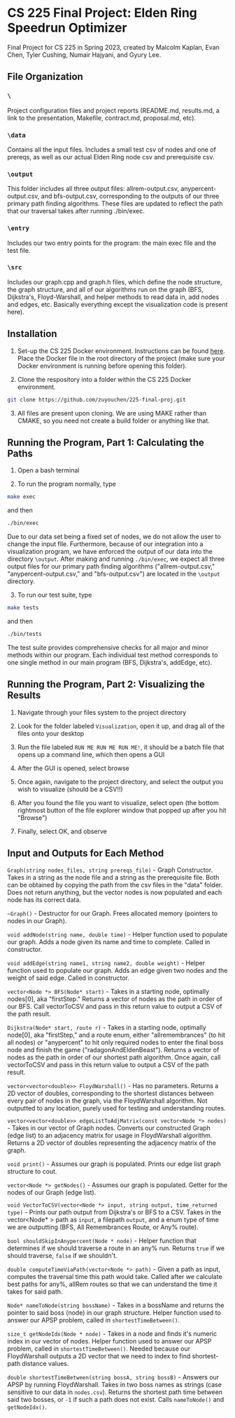 # CS 225 Final Project: Elden Ring Speedrun Optimizer
Final Project for CS 225 in Spring 2023, created by Malcolm Kaplan, Evan Chen, Tyler Cushing, Numair Hajyani, and Gyury Lee. 

## File Organization

### ```\```
Project configuration files and project reports (README.md, results.md, a link to the presentation, Makefile, contract.md, proposal.md, etc).
### ```\data```
Contains all the input files. Includes a small test csv of nodes and one of prereqs, as well as our actual Elden Ring node csv and prerequisite csv.
### ```\output```
This folder includes all three output files: allrem-output.csv, anypercent-output.csv, and bfs-output.csv, corresponding to the outputs of our three primary path finding algorithms. These files are updated to reflect the path that our traversal takes after running ./bin/exec.
### ```\entry```
Includes our two entry points for the program: the main exec file and the test file.
### ```\src```
Includes our graph.cpp and graph.h files, which define the node structure, the graph structure, and all of our algorithms run on the graph (BFS, Dijkstra's, Floyd-Warshall, and helper methods to read data in, add nodes and edges, etc. Basically everything except the visualization code is present here).

## Installation

1) Set-up the CS 225 Docker environment. Instructions can be found [here](https://courses.engr.illinois.edu/cs225/sp2023/resources/own-machine/). Place the Docker file in the root directory of the project (make sure your Docker environment is running before opening this folder).

2) Clone the respository into a folder within the CS 225 Docker environment.

```bash
git clone https://github.com/zuyouchen/225-final-proj.git
```

3) All files are present upon cloning. We are using MAKE rather than CMAKE, so you need not create a build folder or anything like that.

## Running the Program, Part 1: Calculating the Paths

1) Open a bash terminal

2) To run the program normally, type

```bash
make exec
```

and then 

```bash
./bin/exec
```

Due to our data set being a fixed set of nodes, we do not allow the user to change the input flle. Furthermore, because of our integration into a visualization program, we have enforced the output of our data into the directory `\output`. After making and running `./bin/exec`, we expect all three output files for our primary path finding algorithms ("allrem-output.csv," "anypercent-output.csv," and "bfs-output.csv") are located in the `\output` directory.

3) To run our test suite, type

```bash
make tests
```

and then

```bash
./bin/tests
```

The test suite provides comprehensive checks for all major and minor methods within our program. Each individual test method corresponds to one single method in our main program (BFS, Dijkstra's, addEdge, etc).

## Running the Program, Part 2: Visualizing the Results
1) Navigate through your files system to the project directory

2) Look for the folder labeled `Visualization`, open it up, and drag all of the files onto your desktop

3) Run the file labeled `RUN ME RUN ME RUN ME!`, it should be a batch file that opens up a command line, which then opens a GUI

4) After the GUI is opened, select browse

5) Once again, navigate to the project directory, and select the output you wish to visualize (should be a CSV!!)

6) After you found the file you want to visualize, select open (the bottom rightmost button of the file explorer window that popped up after you hit "Browse")

7) Finally, select OK, and observe


## Input and Outputs for Each Method

`Graph(string nodes_files, string prereqs_file)` - Graph Constructor. Takes in a string as the node file and a string as the prerequisite file. Both can be obtained by copying the path from the csv files in the "data" folder. Does not return anything, but the vector nodes is now populated and each node has its correct data. <br>

`~Graph()` - Destructor for our Graph. Frees allocated memory (pointers to nodes in our Graph). <br>

`void addNode(string name, double time)` - Helper function used to populate our graph. Adds a node given its name and time to complete. Called in constructor. <br>

`void addEdge(string name1, string name2, double weight)` - Helper function used to populate our graph. Adds an edge given two nodes and the weight of said edge. Called in constructor. <br>

`vector<Node *> BFS(Node* start)` - Takes in a starting node, optimally nodes[0], aka "firstStep." Returns a vector of nodes as the path in order of our BFS. Call vectorToCSV and pass in this return value to output a CSV of the path result. <br>

`Dijkstra(Node* start, route r)` - Takes in a starting node, optimally node[0], aka "firstStep," and a route enum, either "allremembrances" (to hit all nodes) or "anypercent" to hit only required nodes to enter the final boss node and finish the game ("radagonAndEldenBeast"). Returns a vector of nodes as the path in order of our shortest path algorithm. Once again, call vectorToCSV and pass in this return value to output a CSV of the path result. <br>

`vector<vector<double>> FloydWarshall()` - Has no parameters. Returns a 2D vector of doubles, corresponding to the shortest distances between every pair of nodes in the graph, via the FloydWarshall algorithm. Not outputted to any location, purely used for testing and understanding routes. <br>

`vector<vector<double>> edgeListToAdjMatrix(const vector<Node *> nodes)` - Takes in our vector of Graph nodes. Converts our constructed Graph (edge list) to an adjacency matrix for usage in FloydWarshall algorithm. Returns a 2D vector of doubles representing the adjacency matrix of the graph.  <br>

`void print()` - Assumes our graph is populated. Prints our edge list graph structure to cout. <br>

`vector<Node *> getNodes()` - Assumes our graph is populated. Getter for the nodes of our Graph (edge list). <br>

`void VectorToCSV(vector<Node *> input, string output, time_returned type)` - Prints our path output from Dijkstra's or BFS to a CSV. Takes in the vector<Node* > path as `input`, a filepath `output`, and a enum type of time we are outputting (BFS, All Remembrances Route, or Any% route). <br>

`bool shouldSkipInAnypercent(Node * node)` - Helper function that determines if we should traverse a route in an any% run. Returns `true` if we should traverse, `false` if we shouldn't. <br>

`double computeTimeViaPath(vector<Node *> path)` - Given a path as input, computes the traversal time this path would take. Called after we calculate best paths for any%, allRem routes so that we can understand the time it takes for said path. <br>

`Node* nameToNode(string bossName)` - Takes in a bossName and returns the pointer to said boss (node) in our graph structure. Helper function used to answer our APSP problem, called in `shortestTimeBetween()`. <br>

`size_t getNodeIdx(Node * node)` - Takes in a node and finds it's numeric index in our vector of nodes. Helper function used to answer our APSP problem, called in `shortestTimeBetween()`. Needed because our FloydWarshall outputs a 2D vector that we need to index to find shortest-path distance values. <br>

`double shortestTimeBetween(string bossA, string bossB)` - Answers our APSP by running FloydWarshall. Takes in two boss names as strings (case sensitive to our data in `nodes.csv`).  Returns the shortest path time between said two bosses, or `-1` if such a path does not exist. Calls `nameToNode()` and `getNodeIdx()`.  <br>

